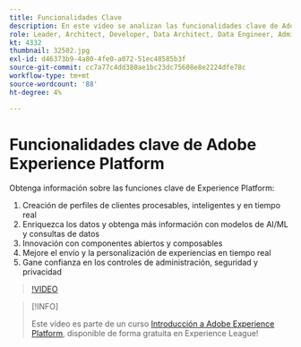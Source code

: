 ```yaml
---
title: Funcionalidades Clave
description: En este vídeo se analizan las funcionalidades clave de Adobe Experience Platform.
role: Leader, Architect, Developer, Data Architect, Data Engineer, Admin, User
kt: 4332
thumbnail: 32502.jpg
exl-id: d46373b9-4a80-4fe0-a072-51ec48585b3f
source-git-commit: cc7a77c4dd380ae1bc23dc75608e8e2224dfe78c
workflow-type: tm+mt
source-wordcount: '88'
ht-degree: 4%

---
```


# Funcionalidades clave de Adobe Experience Platform

Obtenga información sobre las funciones clave de Experience Platform:

1. Creación de perfiles de clientes procesables, inteligentes y en tiempo real
1. Enriquezca los datos y obtenga más información con modelos de AI/ML y consultas de datos
1. Innovación con componentes abiertos y composables
1. Mejore el envío y la personalización de experiencias en tiempo real
1. Gane confianza en los controles de administración, seguridad y privacidad

>[!VIDEO](https://video.tv.adobe.com/v/32502?quality=12&learn=on)

>[!INFO]
>
> Este vídeo es parte de un curso [Introducción a Adobe Experience Platform](https://experienceleague.adobe.com/?recommended=ExperiencePlatform-U-1-2020.1), disponible de forma gratuita en Experience League!

